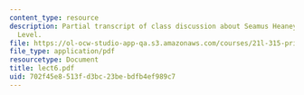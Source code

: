 ```yaml
---
content_type: resource
description: Partial transcript of class discussion about Seamus Heaney and The Spirit
  Level.
file: https://ol-ocw-studio-app-qa.s3.amazonaws.com/courses/21l-315-prizewinners-spring-2007/702f45e8513fd3bc23bebdfb4ef989c7_lect6.pdf
file_type: application/pdf
resourcetype: Document
title: lect6.pdf
uid: 702f45e8-513f-d3bc-23be-bdfb4ef989c7
---
```

